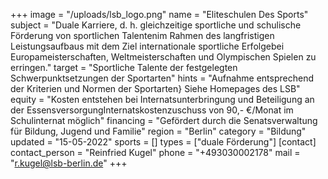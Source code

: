 +++
image = "/uploads/lsb_logo.png"
name = "Eliteschulen Des Sports"
subject = "Duale Karriere, d. h. gleichzeitige sportliche und schulische Förderung von sportlichen Talentenim Rahmen des langfristigen Leistungsaufbaus mit dem Ziel internationale sportliche Erfolgebei Europameisterschaften, Weltmeisterschaften und Olympischen Spielen zu erringen."
target = "Sportliche Talente der festgelegten Schwerpunktsetzungen der Sportarten"
hints = "Aufnahme entsprechend der Kriterien und Normen der Sportarten} Siehe Homepages des LSB"
equity = "Kosten entstehen bei Internatsunterbringung und Beteiligung an der EssensversorgungInternatskostenzuschuss von 90,- €/Monat im Schulinternat möglich"
financing = "Gefördert durch die Senatsverwaltung für Bildung, Jugend und Familie"
region = "Berlin"
category = "Bildung"
updated = "15-05-2022"
sports = []
types = ["duale Förderung"]
[contact]
contact_person = "Reinfried Kugel"
phone = "+493030002178"
mail = "r.kugel@lsb-berlin.de"
+++